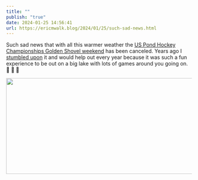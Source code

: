 ```yaml
---
title: ""
publish: "true"
date: 2024-01-25 14:56:41
url: https://ericmwalk.blog/2024/01/25/such-sad-news.html
---
```


Such sad news that with all this warmer weather the [US Pond Hockey Championships Golden Shovel weekend](https://www.uspondhockey.com) has been canceled. Years ago I [stumbled upon](https://ericmwalk.blog/2018/01/26/years-of-us.html) it and would help out every year because it was such a fun experience to be out on a big lake with lots of games around you going on. 🏒 🥅 🥹

<img src="uploads/2024/2024-usph-canceled.png" width="600" height="260" alt="">